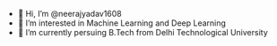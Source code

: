 - 👋 Hi, I’m @neerajyadav1608
- 👀 I’m interested in Machine Learning and Deep Learning
- 🌱 I’m currently persuing B.Tech from Delhi Technological University

<!---
neerajyadav1608/neerajyadav1608 is a ✨ special ✨ repository because its `README.md` (this file) appears on your GitHub profile.
You can click the Preview link to take a look at your changes.
--->

